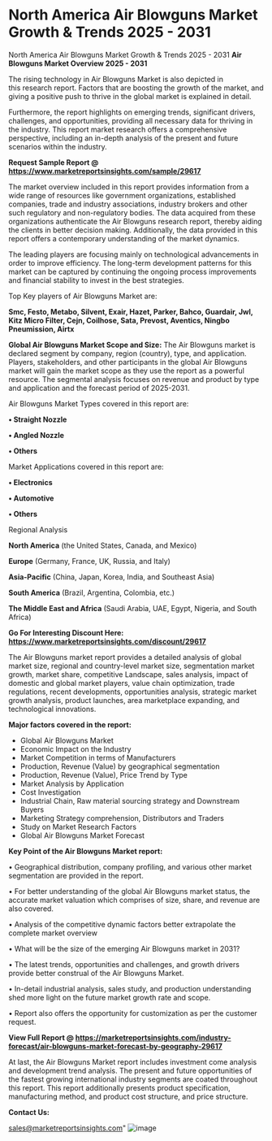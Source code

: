 # North America Air Blowguns Market Growth & Trends 2025 - 2031
North America Air Blowguns Market Growth & Trends 2025 - 2031
<Strong> Air Blowguns Market Overview 2025 - 2031</strong>

The rising technology in Air Blowguns Market is also depicted in this research report. Factors that are boosting the growth of the market, and giving a positive push to thrive in the global market is explained in detail.

Furthermore, the report highlights on emerging trends, significant drivers, challenges, and opportunities, providing all necessary data for thriving in the industry. This report market research offers a comprehensive perspective, including an in-depth analysis of the present and future scenarios within the industry.

<strong>Request Sample Report @ <a href=https://www.marketreportsinsights.com/sample/29617>https://www.marketreportsinsights.com/sample/29617</a></strong>

The market overview included in this report provides information from a wide range of resources like government organizations, established companies, trade and industry associations, industry brokers and other such regulatory and non-regulatory bodies. The data acquired from these organizations authenticate the Air Blowguns research report, thereby aiding the clients in better decision making. Additionally, the data provided in this report offers a contemporary understanding of the market dynamics.

The leading players are focusing mainly on technological advancements in order to improve efficiency. The long-term development patterns for this market can be captured by continuing the ongoing process improvements and financial stability to invest in the best strategies.

Top Key players of Air Blowguns Market are:

<strong>Smc, Festo, Metabo, Silvent, Exair, Hazet, Parker, Bahco, Guardair, Jwl, Kitz Micro Filter, Cejn, Coilhose, Sata, Prevost, Aventics, Ningbo Pneumission, Airtx</strong>

<strong><b>Global Air Blowguns Market Scope and Size:</b></strong>
The Air Blowguns market is declared segment by company, region (country), type, and application. Players, stakeholders, and other participants in the global Air Blowguns market will gain the market scope as they use the report as a powerful resource. The segmental analysis focuses on revenue and product by type and application and the forecast period of 2025-2031.

Air Blowguns Market Types covered in this report are:

<strong>• Straight Nozzle

• Angled Nozzle

• Others</strong>

Market Applications covered in this report are:

<strong>• Electronics

• Automotive

• Others</strong> 

Regional Analysis

<strong>North America</strong> (the United States, Canada, and Mexico)

<strong>Europe</strong> (Germany, France, UK, Russia, and Italy)

<strong>Asia-Pacific</strong> (China, Japan, Korea, India, and Southeast Asia)

<strong>South America</strong> (Brazil, Argentina, Colombia, etc.)

<strong>The Middle East and Africa</strong> (Saudi Arabia, UAE, Egypt, Nigeria, and South Africa)

<strong>Go For Interesting Discount Here: <a href=https://www.marketreportsinsights.com/discount/29617>https://www.marketreportsinsights.com/discount/29617</a></strong>

The Air Blowguns market report provides a detailed analysis of global market size, regional and country-level market size, segmentation market growth, market share, competitive Landscape, sales analysis, impact of domestic and global market players, value chain optimization, trade regulations, recent developments, opportunities analysis, strategic market growth analysis, product launches, area marketplace expanding, and technological innovations.

<strong><b>Major factors covered in the report:</b></strong>
<ul>
  <li>Global Air Blowguns Market </li>
  <li>Economic Impact on the Industry</li>
  <li>Market Competition in terms of Manufacturers</li>
  <li>Production, Revenue (Value) by geographical segmentation</li>
  <li>Production, Revenue (Value), Price Trend by Type</li>
  <li>Market Analysis by Application</li>
  <li>Cost Investigation</li>
  <li>Industrial Chain, Raw material sourcing strategy and Downstream Buyers</li>
  <li>Marketing Strategy comprehension, Distributors and Traders</li>
  <li>Study on Market Research Factors</li>
  <li>Global Air Blowguns Market Forecast</li>
</ul>

<strong><b>Key Point of the Air Blowguns Market report:</b></strong>

• Geographical distribution, company profiling, and various other market segmentation are provided in the report.

• For better understanding of the global Air Blowguns market status, the accurate market valuation which comprises of size, share, and revenue are also covered.

• Analysis of the competitive dynamic factors better extrapolate the complete market overview

• What will be the size of the emerging Air Blowguns market in 2031?

• The latest trends, opportunities and challenges, and growth drivers provide better construal of the Air Blowguns Market.

• In-detail industrial analysis, sales study, and production understanding shed more light on the future market growth rate and scope.

• Report also offers the opportunity for customization as per the customer request.

<strong><b>View Full Report @ <a href=https://marketreportsinsights.com/industry-forecast/air-blowguns-market-forecast-by-geography-29617>https://marketreportsinsights.com/industry-forecast/air-blowguns-market-forecast-by-geography-29617</a></b></strong>


At last, the Air Blowguns Market report includes investment come analysis and development trend analysis. The present and future opportunities of the fastest growing international industry segments are coated throughout this report. This report additionally presents product specification, manufacturing method, and product cost structure, and price structure.

<strong>Contact Us:</strong>

sales@marketreportsinsights.com"
![image](https://github.com/user-attachments/assets/2c10423b-e134-4fb1-a13f-64d44596ae80)

